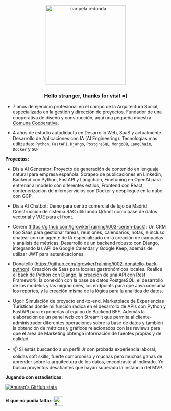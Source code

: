 <p align="center" width="300">
   <img src="https://github.com/rodrigoasis87/rodrigoasis87/assets/73196362/39728bca-ec98-44bb-b298-97fab89dceed" alt="caripela redonda" height="250">
   <h3 align="center">Hello stranger, thanks for visit =)</h3>
</p>

- 7 años de ejercicio profesional en el campo de la Arquitectura Social, especializado en la gestión y dirección de proyectos. Fundador de una cooperativa de diseño y construcción, aquí una pequeña muestra [Comuna Cooperativa](https://www.instagram.com/comuna.cooperativa/).
  
- 4 años de estudio autodidacta en Desarrollo Web, SaaS y actualmente Desarrollo de Aplicaciones con IA (AI Engineering). Tecnologías más utilizadas: `Python`, `FastAPI`, `Django`, `PostgreSQL`, `MongoDB`, `LangChain`, `Docker` y `GCP`

**Proyectos:**

- Disia AI Generator: Proyecto de generación de contenido en lenguaje natural para empresa española. Scrapeo de publicaciones en Linkedin, Backend con Python, FastAPI y Langchain, Finetuning en OpenAI para entrenar al modelo con diferentes estilos, Frontend con React, contenerización de microservicios con Docker y despliegue en la nube con GCP.

- Disia AI Chatbot: Demo para centro comercial de lujo de Madrid. Construcción de sistema RAG utilizando Qdrant como base de datos vectorial y VUE para el front.

- Cerem (https://github.com/IgrowkerTraining/i003-cerem-back): Un CRM tipo Saas para gestionar tareas, reuniones, calendarios, notas, e incluso chatear con un agente de IA especializado en la creación de campañas y análisis de métricas. Desarrollo de un backend robusto con Django, integrando las API de Google Calendar y Google Keep, además de utilizar JWT para autenticaciones. 

- Donatello (https://github.com/IgrowkerTraining/i002-donatello-back-python): Creación de Saas para locales gastronómicos locales. Realicé el back de Python con Django, la creación de una API con Rest Framework, la conexión con la base de datos PostgreSQL, el desarrollo de los modelos y las migraciones, los endpoints para que Java consuma los reportes, y la creación misma de la lógica para la analítica de datos.

- Ugo!: Simulación de proyecto end-to-end. Marketplace de Experiencias Turísticas donde mi función radica en el desarrollo de APIs con Python y FastAPI para exponerlas al equipo de Backend BFF. Además la elaboración de un panel web con Streamlit que permita al cliente-administrador diferentes operaciones sobre la base de datos y también la obtención de métricas y gráficos relacionados con las reviews para que el área de Marketing obtenga información de fuentes propias y de calidad.

- 📫 Si estás buscando a un perfil Jr con probada experiencia laboral, sólidas soft skills, fuerte compromiso y muchas pero muchas ganas de aprender sobre la arquitectura de los datos, encontraste al indicado. Yo busco proyectos desafiantes que hayan superado la instancia del MVP.

**Jugando con estadísticas:**

[![Anurag's GitHub stats](https://github-readme-stats.vercel.app/api?username=rodrigoasis87)](https://github.com/anuraghazra/github-readme-stats)



<h4>El que no podía faltar: 
   <a href="https://www.linkedin.com/in/rodrigo-asis/" target="blank">
    <img align="center" src="https://upload.wikimedia.org/wikipedia/commons/1/19/LinkedIn_logo.svg" alt="X de Rodrigo Asis" height="30" />
  </a>
</h4>



